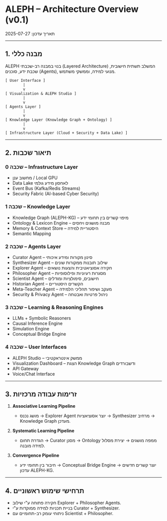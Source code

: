 # ALEPH – Architecture Overview (v0.1)
תאריך עדכון: 2025-07-27

---

## 1. מבנה כללי
ALEPH בנוי במבנה רב-שכבתי (Layered Architecture) המשלב תשתית חישובית, שכבת ידע, סוכנים (Agents), מנועי למידה, וממשקי משתמש.

```
[ User Interface ]
        |
        v
[ Visualization & ALEPH Studio ]
        |
        v
[ Agents Layer ]
        |
        v
[ Knowledge Layer (Knowledge Graph + Ontology) ]
        |
        v
[ Infrastructure Layer (Cloud + Security + Data Lake) ]
```

---

## 2. תיאור שכבות

### שכבה 0 – Infrastructure Layer
- מחשוב ענן / Local GPU
- Data Lake לאחסון מידע גולמי
- Event Bus (Kafka/Redis Streams)
- Security Fabric (AI-based Cyber Security)

### שכבה 1 – Knowledge Layer
- Knowledge Graph (ALEPH-KG) – מיפוי קשרים בין תחומי ידע
- Ontology & Lexicon Engine – מבנה מושגים ויחסים
- Memory & Context Store – היסטוריית למידה
- Semantic Mapping

### שכבה 2 – Agents Layer
- Curator Agent – סינון מקורות ומידע איכותי
- Synthesizer Agent – שילוב תובנות ממקורות שונים
- Explorer Agent – חקירה אסוציאטיבית והצעות נושאים
- Philosopher Agent – מסגרות רעיוניות ופילוסופיות
- Scientist Agent – חישובים, סימולציות ומודלים
- Historian Agent – הקשרים היסטוריים
- Meta-Teacher Agent – מעקב ושיפור תהליכי הלמידה
- Security & Privacy Agent – ניהול פרטיות ואבטחה

### שכבה 3 – Learning & Reasoning Engines
- LLMs + Symbolic Reasoners
- Causal Inference Engine
- Simulation Engine
- Conceptual Bridge Engine

### שכבה 4 – User Interfaces
- ALEPH Studio – ממשק אינטראקטיבי
- Visualization Dashboard – הצגת Knowledge Graph ודשבורדים
- API Gateway
- Voice/Chat Interface

---

## 3. זרימות עבודה מרכזיות
1. **Associative Learning Pipeline**
   - מושג נכנס → Explorer Agent יוצר אסוציאציות → Synthesizer מרחיב → Knowledge Graph מעדכן.

2. **Systematic Learning Pipeline**
   - הגדרת תחום → Curator מסנן → Ontology ממפה מושגים → יצירת מסלול למידה מובנה.

3. **Convergence Pipeline**
   - חיבור בין תחומי ידע → Conceptual Bridge Engine יוצר קשרים חדשים → עדכון ALEPH-KG.

---

## 4. תרחישי שימוש ראשוניים
- חקירה פתוחה ע"י שילוב Explorer + Philosopher Agents.
- בניית תכניות למידה ממוקדות ע"י Curator + Synthesizer.
- ניתוחי עומק רב-תחומיים עם Scientist + Philosopher.
```